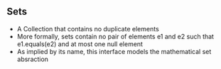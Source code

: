 Sets
-
- A Collection that contains no duplicate elements
- More formally, sets contain no pair of elements e1 and e2 such that e1.equals(e2) and at most one null element
- As implied by its name, this interface models the mathematical set absraction
